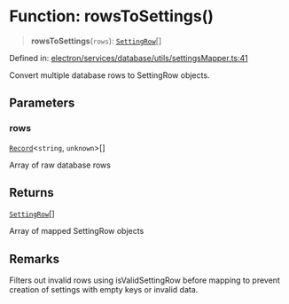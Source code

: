 # Function: rowsToSettings()

> **rowsToSettings**(`rows`): [`SettingRow`](../interfaces/SettingRow.md)[]

Defined in: [electron/services/database/utils/settingsMapper.ts:41](https://github.com/Nick2bad4u/Uptime-Watcher/blob/dca5483e793478722cd3e6e125cafcec5fc771f0/electron/services/database/utils/settingsMapper.ts#L41)

Convert multiple database rows to SettingRow objects.

## Parameters

### rows

[`Record`](https://www.typescriptlang.org/docs/handbook/utility-types.html#recordkeys-type)\<`string`, `unknown`\>[]

Array of raw database rows

## Returns

[`SettingRow`](../interfaces/SettingRow.md)[]

Array of mapped SettingRow objects

## Remarks

Filters out invalid rows using isValidSettingRow before mapping to prevent
creation of settings with empty keys or invalid data.
